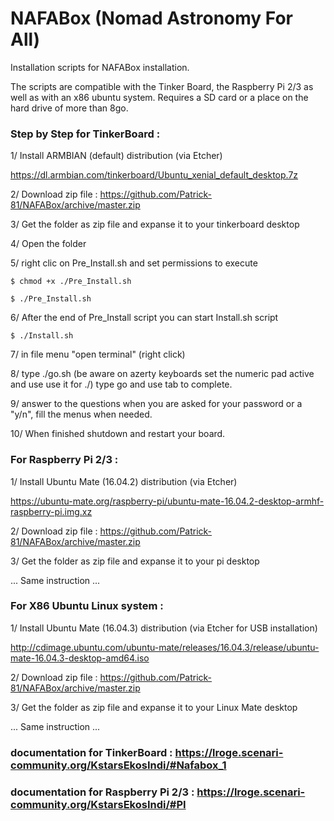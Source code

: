 # NAFABox (Nomad Astronomy For All)
Installation scripts for NAFABox installation.

The scripts are compatible with the Tinker Board, the Raspberry Pi 2/3 as well as with an x86 ubuntu system. 
Requires a SD card or a place on the hard drive of more than 8go.



### Step by Step for TinkerBoard :

1/ Install ARMBIAN (default) distribution (via Etcher)

https://dl.armbian.com/tinkerboard/Ubuntu_xenial_default_desktop.7z

2/ Download zip file :  https://github.com/Patrick-81/NAFABox/archive/master.zip

3/ Get the folder as zip file and expanse it to your tinkerboard desktop

4/ Open the folder

5/ right clic on Pre_Install.sh and set permissions to execute 

`$ chmod +x ./Pre_Install.sh` 

`$ ./Pre_Install.sh` 

6/ After the end of Pre_Install script you can start Install.sh script 

`$ ./Install.sh` 

7/ in file menu "open terminal" (right click)

8/ type ./go.sh (be aware on azerty keyboards set the numeric pad active and use use it for ./) type go and use tab to complete.

9/ answer to the questions when you are asked for your password or a "y/n", fill the menus when needed.

10/ When finished shutdown and restart your board.

### For Raspberry Pi 2/3 :

1/ Install Ubuntu Mate (16.04.2) distribution (via Etcher)

https://ubuntu-mate.org/raspberry-pi/ubuntu-mate-16.04.2-desktop-armhf-raspberry-pi.img.xz

2/ Download zip file :  https://github.com/Patrick-81/NAFABox/archive/master.zip

3/ Get the folder as zip file and expanse it to your pi desktop

... Same instruction ...

### For X86 Ubuntu Linux system :

1/ Install Ubuntu Mate (16.04.3) distribution (via Etcher for USB installation)

http://cdimage.ubuntu.com/ubuntu-mate/releases/16.04.3/release/ubuntu-mate-16.04.3-desktop-amd64.iso

2/ Download zip file :  https://github.com/Patrick-81/NAFABox/archive/master.zip

3/ Get the folder as zip file and expanse it to your Linux Mate desktop

... Same instruction ...


### documentation for TinkerBoard : https://lroge.scenari-community.org/KstarsEkosIndi/#Nafabox_1
### documentation for Raspberry Pi 2/3 : https://lroge.scenari-community.org/KstarsEkosIndi/#PI
